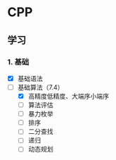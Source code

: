 # CPP

## 学习

### 1. 基础

- [x] 基础语法
- [ ] 基础算法（7.4）
  - [x] 高精度低精度、大端序小端序
  - [ ] 算法评估
  - [ ] 暴力枚举
  - [ ] 排序
  - [ ] 二分查找
  - [ ] 递归
  - [ ] 动态规划